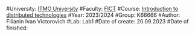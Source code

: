 #University: [ITMO University](https://itmo.ru/ru/)
#Faculty: [FICT](https://fict.itmo.ru)
#Course: [Introduction to distributed technologies](https://github.com/itmo-ict-faculty/introduction-to-distributed-technologies)
#Year: 2023/2024
#Group: K66666
#Author: Filianin Ivan Victorovich
#Lab: Lab1
#Date of create: 20.09.2023
#Date of finished: 
